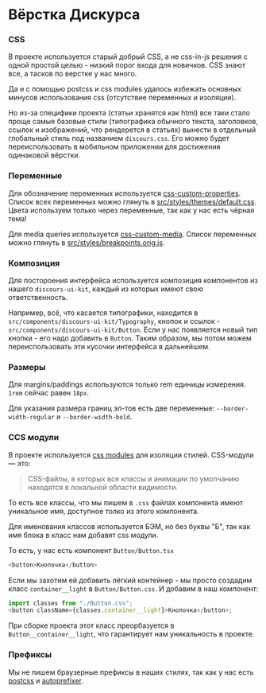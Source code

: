 # Вёрстка Дискурса

### CSS

В проекте используется старый добрый CSS, а не css-in-js решения с одной простой целью - низкий порог входа для новичков. CSS знают все, а тасков по верстке у нас много.

Да и с помощью postcss и css modules удалось избежать основных минусов использования css (отсутствие переменных и изоляции).

Но из-за специфики проекта (статьи хранятся как html) все таки стало проще самые базовые стили (типографика обычного текста, заголовков, ссылок и изображений, что рендерется в статьях) вынести в отдельный глобальный стиль под названием `discours.css`. Его можно будет переиспользовать в мобильном приложении для достижения одинаковой вёрстки.

### Переменные

Для обозначение переменных используется [css-custom-properties](https://developer.mozilla.org/en-US/docs/Web/CSS/--*). Список всех переменных можно глянуть в [src/styles/themes/default.css](./themes/default.css). Цвета используем только через переменные, так как у нас есть чёрная тема!

Для media queries используется [css-custom-media](https://developer.mozilla.org/en-US/docs/Web/CSS/@media). Список переменных можно глянуть в [src/styles/breakpoints.orig.js](./breakpoints.orig.js).

### Композиция

Для постороения интерфейса используется композиция компонентов из нашего `discours-ui-kit`, каждый из которых имеют свою ответственность.

Например, всё, что касается типографики, находится в `src/components/discours-ui-kit/Typography`, кнопок и ссылок - `src/components/discours-ui-kit/Button`. Если у нас появляется новый тип кнопки - его надо добавить в `Button`. Таким образом, мы потом можем переиспользовать эти кусочки интерфейса в дальнейшем.

### Размеры

Для margins/paddings используются только rem единицы измерения. `1rem` сейчас равен `18px`.

Для указания размера границ эл-тов есть две переменные: `--border-width-regular` и `--border-width-bold`.

### CCS модули

В проекте используется [css modules](https://frontender.info/css-modules-part-1-need/) для изоляции стилей. CSS-модули — это:

> CSS-файлы, в которых все классы и анимации по умолчанию находятся в локальной области видимости.

То есть все классы, что мы пишем в `.css` файлах компонента имеют уникальное имя, доступное толко из этого компонента.

Для именования классов используется БЭМ, но без буквы "Б", так как имя блока в класс нам добавят css модули.

То есть, у нас есть компонент `Button/Button.tsx`

```typescript
<button>Кнопочка</button>
```

Если мы захотим ей добавить лёгкий контейнер - мы просто создадим класс `container__light` в `Button/Button.css`. И добавим в наш компонент:

```typescript
import classes from "./Button.css";
<button className={classes.container__light}>Кнопочка</button>;
```

При сборке проекта этот класс преорбазуется в `Button__container__light`, что гарантирует нам уникальность в проекте.

### Префиксы

Мы не пишем браузерные префиксы в наших стилях, так как у нас есть [postcss](https://github.com/postcss/postcss) и [autoprefixer](https://github.com/postcss/autoprefixer).
